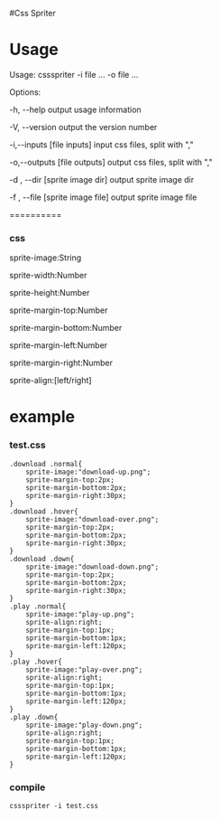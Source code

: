 #Css Spriter

Usage
==========
Usage: cssspriter -i file ... -o file ...

Options:

  -h, --help                       output usage information

  -V, --version                    output the version number

  -i,--inputs [file inputs]        input css files, split with ","

  -o,--outputs [file outputs]      output css files, split with ","

  -d , --dir [sprite image dir]    output sprite image dir

  -f , --file [sprite image file]  output sprite image file


==========
### css
sprite-image:String

sprite-width:Number

sprite-height:Number

sprite-margin-top:Number

sprite-margin-bottom:Number

sprite-margin-left:Number

sprite-margin-right:Number

sprite-align:[left/right]

example
==========
### test.css
    .download .normal{
        sprite-image:"download-up.png";
        sprite-margin-top:2px;
        sprite-margin-bottom:2px;
        sprite-margin-right:30px;
    }
    .download .hover{
        sprite-image:"download-over.png";
        sprite-margin-top:2px;
        sprite-margin-bottom:2px;
        sprite-margin-right:30px;
    }
    .download .down{
        sprite-image:"download-down.png";
        sprite-margin-top:2px;
        sprite-margin-bottom:2px;
        sprite-margin-right:30px;
    }
    .play .normal{
        sprite-image:"play-up.png";
        sprite-align:right;
        sprite-margin-top:1px;
        sprite-margin-bottom:1px;
        sprite-margin-left:120px;
    }
    .play .hover{
        sprite-image:"play-over.png";
        sprite-align:right;
        sprite-margin-top:1px;
        sprite-margin-bottom:1px;
        sprite-margin-left:120px;
    }
    .play .down{
        sprite-image:"play-down.png";
        sprite-align:right;
        sprite-margin-top:1px;
        sprite-margin-bottom:1px;
        sprite-margin-left:120px;
    }

### compile
    cssspriter -i test.css